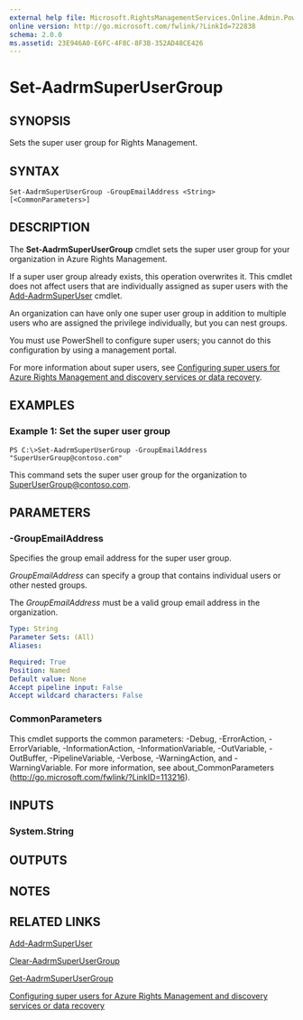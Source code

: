 ```yaml
---
external help file: Microsoft.RightsManagementServices.Online.Admin.PowerShell.dll-Help.xml
online version: http://go.microsoft.com/fwlink/?LinkId=722838
schema: 2.0.0
ms.assetid: 23E946A0-E6FC-4F8C-8F3B-352AD48CE426
---
```


# Set-AadrmSuperUserGroup

## SYNOPSIS
Sets the super user group for Rights Management.

## SYNTAX

```
Set-AadrmSuperUserGroup -GroupEmailAddress <String> [<CommonParameters>]
```

## DESCRIPTION
The **Set-AadrmSuperUserGroup** cmdlet sets the super user group for your organization in Azure Rights Management.

If a super user group already exists, this operation overwrites it. This cmdlet does not affect users that are individually assigned as super users with the [Add-AadrmSuperUser](./Add-AadrmSuperUser.md) cmdlet.

An organization can have only one super user group in addition to multiple users who are assigned the privilege individually, but you can nest groups.

You must use PowerShell to configure super users; you cannot do this configuration by using a management portal.

For more information about super users, see [Configuring super users for Azure Rights Management and discovery services or data recovery](https://docs.microsoft.com/information-protection/deploy-use/configure-super-users).

## EXAMPLES

### Example 1: Set the super user group
```
PS C:\>Set-AadrmSuperUserGroup -GroupEmailAddress "SuperUserGroup@contoso.com"
```

This command sets the super user group for the organization to SuperUserGroup@contoso.com.

## PARAMETERS

### -GroupEmailAddress
Specifies the group email address for the super user group.

*GroupEmailAddress* can specify a group that contains individual users or other nested groups.

The *GroupEmailAddress* must be a valid group email address in the organization.

```yaml
Type: String
Parameter Sets: (All)
Aliases:

Required: True
Position: Named
Default value: None
Accept pipeline input: False
Accept wildcard characters: False
```

### CommonParameters
This cmdlet supports the common parameters: -Debug, -ErrorAction, -ErrorVariable, -InformationAction, -InformationVariable, -OutVariable, -OutBuffer, -PipelineVariable, -Verbose, -WarningAction, and -WarningVariable. For more information, see about_CommonParameters (http://go.microsoft.com/fwlink/?LinkID=113216).

## INPUTS

### System.String

## OUTPUTS

## NOTES

## RELATED LINKS

[Add-AadrmSuperUser](./Add-AadrmSuperUser.md)

[Clear-AadrmSuperUserGroup](./Clear-AadrmSuperUserGroup.md)

[Get-AadrmSuperUserGroup](./Get-AadrmSuperUserGroup.md)

[Configuring super users for Azure Rights Management and discovery services or data recovery](https://docs.microsoft.com/rights-management/deploy-use/configure-super-users)
